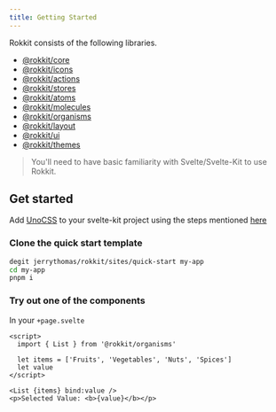 ```yaml
---
title: Getting Started
---
```


Rokkit consists of the following libraries.

- [@rokkit/core](https://www.npmjs.com/package/@rokkit/core)
- [@rokkit/icons](https://www.npmjs.com/package/@rokkit/icons)
- [@rokkit/actions](https://www.npmjs.com/package/@rokkit/actions)
- [@rokkit/stores](https://www.npmjs.com/package/@rokkit/stores)
- [@rokkit/atoms](https://www.npmjs.com/package/@rokkit/atoms)
- [@rokkit/molecules](https://www.npmjs.com/package/@rokkit/molecules)
- [@rokkit/organisms](https://www.npmjs.com/package/@rokkit/organisms)
- [@rokkit/layout](https://www.npmjs.com/package/@rokkit/layout)
- [@rokkit/ui](https://www.npmjs.com/package/@rokkit/ui)
- [@rokkit/themes](https://www.npmjs.com/package/@rokkit/themes)

> You'll need to have basic familiarity with Svelte/Svelte-Kit to use Rokkit.

## Get started

Add [UnoCSS](https://github.com/unocss/unocss) to your svelte-kit project using the steps mentioned [here](https://unocss.dev/integrations/vite#sveltekit)

### Clone the quick start template

```bash
degit jerrythomas/rokkit/sites/quick-start my-app
cd my-app
pnpm i
```

### Try out one of the components

In your `+page.svelte`

```svelte
<script>
  import { List } from '@rokkit/organisms'

  let items = ['Fruits', 'Vegetables', 'Nuts', 'Spices']
  let value
</script>

<List {items} bind:value />
<p>Selected Value: <b>{value}</b></p>
```
